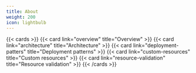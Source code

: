 ```yaml
---
title: About
weight: 200
icon: lightbulb
---
```


{{< cards >}}
  {{< card link="overview" title="Overview" >}}
  {{< card link="architecture" title="Architecture" >}}
  {{< card link="deployment-patters" title="Deployment patterns" >}}
  {{< card link="custom-resources" title="Custom resources" >}}
  {{< card link="resource-validation" title="Resource validation" >}}
{{< /cards >}}